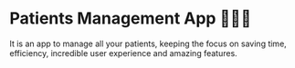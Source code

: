 # Patients Management App 🤖👨‍💻

It is an app to manage all your patients, keeping the focus on saving time, efficiency, incredible user experience and amazing features.
